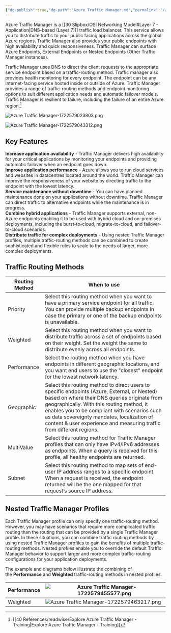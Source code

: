```yaml
---
{"dg-publish":true,"dg-path":"Azure Traffic Manager.md","permalink":"/azure-traffic-manager/","tags":["notes"]}
---
```



Azure Traffic Manager is a [[30 Slipbox/OSI Networking Model#Layer 7 - Application\|DNS-based (Layer 7)]] traffic load balancer. This service allows you to distribute traffic to your public facing applications across the global Azure regions. Traffic Manager also provides your public endpoints with high availability and quick responsiveness. Traffic Manager can surface Azure Endpoints, External Endpoints or Nested Endpoints (Other Traffic Manager instances).

Traffic Manager uses DNS to direct the client requests to the appropriate service endpoint based on a traffic-routing method. Traffic manager also provides health monitoring for every endpoint. The endpoint can be any Internet-facing service hosted inside or outside of Azure. Traffic Manager provides a range of traffic-routing methods and endpoint monitoring options to suit different application needs and automatic failover models. Traffic Manager is resilient to failure, including the failure of an entire Azure region.[^1]  

![Azure Traffic Manager-1722579023803.png](/img/user/40%20References/attachments/image/Azure%20Traffic%20Manager-1722579023803.png)  

![Azure Traffic Manager-1722579043312.png](/img/user/40%20References/attachments/image/Azure%20Traffic%20Manager-1722579043312.png)

## Key Features

**Increase application availability** - Traffic Manager delivers high availability for your critical applications by monitoring your endpoints and providing automatic failover when an endpoint goes down.  
**Improve application performance** - Azure allows you to run cloud services and websites in datacentres located around the world. Traffic Manager can improve the responsiveness of your website by directing traffic to the endpoint with the lowest latency.  
**Service maintenance without downtime** - You can have planned maintenance done on your applications without downtime. Traffic Manager can direct traffic to alternative endpoints while the maintenance is in progress.  
**Combine hybrid applications** - Traffic Manager supports external, non-Azure endpoints enabling it to be used with hybrid cloud and on-premises deployments, including the burst-to-cloud, migrate-to-cloud, and failover-to-cloud scenarios.  
**Distribute traffic for complex deployments** - Using nested Traffic Manager profiles, multiple traffic-routing methods can be combined to create sophisticated and flexible rules to scale to the needs of larger, more complex deployments.

## Traffic Routing Methods

| Routing Method | When to use                                                                                                                                                                                                                                                                                                                                                      |
| -------------- | ---------------------------------------------------------------------------------------------------------------------------------------------------------------------------------------------------------------------------------------------------------------------------------------------------------------------------------------------------------------- |
| Priority       | Select this routing method when you want to have a primary service endpoint for all traffic. You can provide multiple backup endpoints in case the primary or one of the backup endpoints is unavailable.                                                                                                                                                        |
| Weighted       | Select this routing method when you want to distribute traffic across a set of endpoints based on their weight. Set the weight the same to distribute evenly across all endpoints.                                                                                                                                                                               |
| Performance    | Select the routing method when you have endpoints in different geographic locations, and you want end users to use the "closest" endpoint for the lowest network latency.                                                                                                                                                                                        |
| Geographic     | Select this routing method to direct users to specific endpoints (Azure, External, or Nested) based on where their DNS queries originate from geographically. With this routing method, it enables you to be compliant with scenarios such as data sovereignty mandates, localization of content & user experience and measuring traffic from different regions. |
| MultiValue     | Select this routing method for Traffic Manager profiles that can only have IPv4/IPv6 addresses as endpoints. When a query is received for this profile, all healthy endpoints are returned.                                                                                                                                                                      |
| Subnet         | Select this routing method to map sets of end-user IP address ranges to a specific endpoint. When a request is received, the endpoint returned will be the one mapped for that request’s source IP address.                                                                                                                                                      |

## Nested Traffic Manager Profiles

Each Traffic Manager profile can only specify one traffic-routing method. However, you may have scenarios that require more complicated traffic routing than the routing that can be provided by a single Traffic Manager profile. In these situations, you can combine traffic routing methods by using nested Traffic Manager profiles to gain the benefits of multiple traffic-routing methods. Nested profiles enable you to override the default Traffic Manager behavior to support larger and more complex traffic-routing configurations for your application deployments.

The example and diagrams below illustrate the combining of the **Performance** and **Weighted** traffic-routing methods in nested profiles.

| Performance | ![Azure Traffic Manager-1722579455577.png](/img/user/40%20References/attachments/image/Azure%20Traffic%20Manager-1722579455577.png) |
| ----------- | -------------------------------------------- |
| Weighted    | ![Azure Traffic Manager-1722579463217.png](/img/user/40%20References/attachments/image/Azure%20Traffic%20Manager-1722579463217.png) |

[^1]: [[40 References/readwise/Explore Azure Traffic Manager - Training\|Explore Azure Traffic Manager - Training]]

